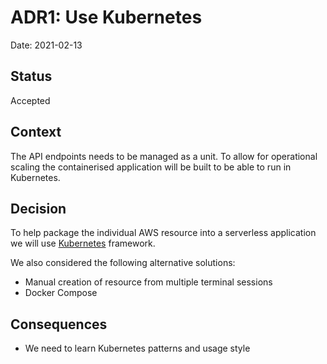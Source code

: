 # ADR1: Use Kubernetes
Date: 2021-02-13

## Status
Accepted

## Context
The API endpoints needs to be managed as a unit.
To allow for operational scaling the containerised application will be built to be able to run in Kubernetes.

## Decision
To help package the individual AWS resource into a serverless application we will use [Kubernetes](https://kubernetes.io) framework.

We also considered the following alternative solutions:
* Manual creation of resource from multiple terminal sessions
* Docker Compose

## Consequences
* We need to learn Kubernetes patterns and usage style